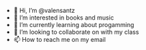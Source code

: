 - 👋 Hi, I’m @valensantz
- 👀 I’m interested in books and music 
- 🌱 I’m currently learning about progamming 
- 💞️ I’m looking to collaborate on with my class
- 📫 How to reach me on my email 

<!---
valensantz/valensantz is a ✨ special ✨ repository because its `README.md` (this file) appears on your GitHub profile.
You can click the Preview link to take a look at your changes.
--->
